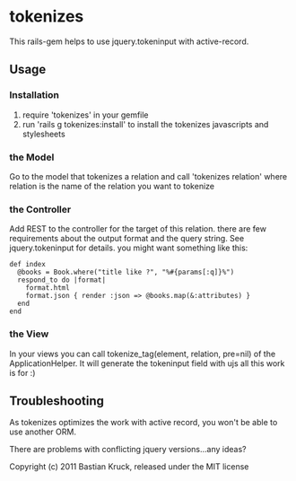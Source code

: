 # tokenizes

This rails-gem helps to use jquery.tokeninput with active-record.

## Usage

### Installation
1. require 'tokenizes' in your gemfile
2. run 'rails g tokenizes:install' to install the tokenizes javascripts and stylesheets

### the Model
Go to the model that tokenizes a relation and call 'tokenizes relation' where relation is the name of the relation you want to tokenize

### the Controller
Add REST to the controller for the target of this relation. there are few requirements about the output format and the query string. See jquery.tokeninput for details. you might want something like this:

	def index
	  @books = Book.where("title like ?", "%#{params[:q]}%")  
	  respond_to do |format|  
	    format.html  
	    format.json { render :json => @books.map(&:attributes) }
	  end
	end

### the View
In your views you can call tokenize_tag(element, relation, pre=nil) of the ApplicationHelper. It will generate the tokeninput field with ujs all this work is for :)

## Troubleshooting

As tokenizes optimizes the work with active record, you won't be able to use another ORM.

There are problems with conflicting jquery versions...any ideas?

Copyright (c) 2011 Bastian Kruck, released under the MIT license